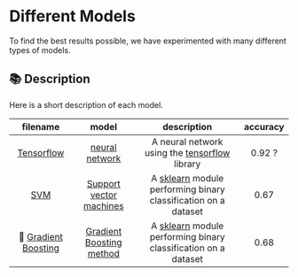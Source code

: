 # Different Models

To find the best results possible, we have experimented with many different types of models.

## 📚 Description

Here is a short description of each model.

|            filename            |                                   model                                   |                                 description                                  | accuracy |
| :----------------------------: | :-----------------------------------------------------------------------: | :--------------------------------------------------------------------------: | :------: |
| [Tensorflow](TensorFlow.ipynb) | [neural network](https://en.wikipedia.org/wiki/Artificial_neural_network) | A neural network using the [tensorflow](https://www.tensorflow.org/) library |  0.92 ?  |
|     [SVM](SVM.ipynb)       | [Support vector machines](https://scikit-learn.org/stable/modules/svm.html) | A [sklearn](https://scikit-learn.org/stable/index.html) module performing binary classification on a dataset |   0.67   |
|     👑 [Gradient Boosting](GradientBoostingAlgorithm.ipynb)       | [Gradient Boosting method](https://scikit-learn.org/stable/modules/generated/sklearn.ensemble.GradientBoostingClassifier.html) | A [sklearn](https://scikit-learn.org/stable/index.html) module performing binary classification on a dataset |   0.68   |